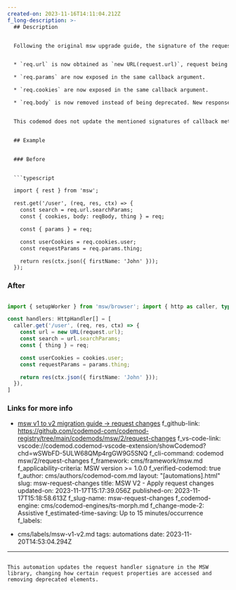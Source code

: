 ```yaml
---
created-on: 2023-11-16T14:11:04.212Z
f_long-description: >-
  ## Description


  Following the original msw upgrade guide, the signature of the request handler have changed. Some of the parameters have changed their type, some widely used objects are available directly on the callback argument object for convenience. Following changes are applied by this codemod:


  * `req.url` is now obtained as `new URL(request.url)`, request being a new object available for destructure from the single callback argument.

  * `req.params` are now exposed in the same callback argument. 

  * `req.cookies` are now exposed in the same callback argument. 

  * `req.body` is now removed instead of being deprecated. New response object now has a `.json()` method that should be the preferred way.


  This codemod does not update the mentioned signatures of callback methods due to the fact that there are more changes in other codemods included in the `upgrade-recipe` that rely on the old signature. To apply the changes, you will have to run the recipe or run a `callback-signature` codemod that will do only that and replace all the references of old signature arguments.


  ## Example


  ### Before


  ```typescript

  import { rest } from 'msw';

  rest.get('/user', (req, res, ctx) => {
    const search = req.url.searchParams;
    const { cookies, body: reqBody, thing } = req;

    const { params } = req;

    const userCookies = req.cookies.user;
    const requestParams = req.params.thing;

    return res(ctx.json({ firstName: 'John' }));
  });

  ```


  ### After


  ```typescript

  import { setupWorker } from 'msw/browser'; import { http as caller, type HttpHandler } from 'msw';

  const handlers: HttpHandler[] = [
    caller.get('/user', (req, res, ctx) => {
      const url = new URL(request.url);
      const search = url.searchParams;
      const { thing } = req;

      const userCookies = cookies.user;
      const requestParams = params.thing;

      return res(ctx.json({ firstName: 'John' }));
    }),
  ]

  ```


  ### Links for more info


  * [msw v1 to v2 migration guide -> request changes](https://mswjs.io/docs/migrations/1.x-to-2.x/#request-changes)
f_github-link: https://github.com/codemod-com/codemod-registry/tree/main/codemods/msw/2/request-changes
f_vs-code-link: vscode://codemod.codemod-vscode-extension/showCodemod?chd=wSWbFD-5ULW68QMp4rgGW9G5SNQ
f_cli-command: codemod msw/2/request-changes
f_framework: cms/framework/msw.md
f_applicability-criteria: MSW version >= 1.0.0
f_verified-codemod: true
f_author: cms/authors/codemod-com.md
layout: "[automations].html"
slug: msw-request-changes
title: MSW V2 - Apply request changes
updated-on: 2023-11-17T15:17:39.056Z
published-on: 2023-11-17T15:18:58.613Z
f_slug-name: msw-request-changes
f_codemod-engine: cms/codemod-engines/ts-morph.md
f_change-mode-2: Assistive
f_estimated-time-saving: Up to 15 minutes/occurrence
f_labels:
  - cms/labels/msw-v1-v2.md
tags: automations
date: 2023-11-20T14:53:04.294Z
---
```

This automation updates the request handler signature in the MSW library, changing how certain request properties are accessed and removing deprecated elements.
